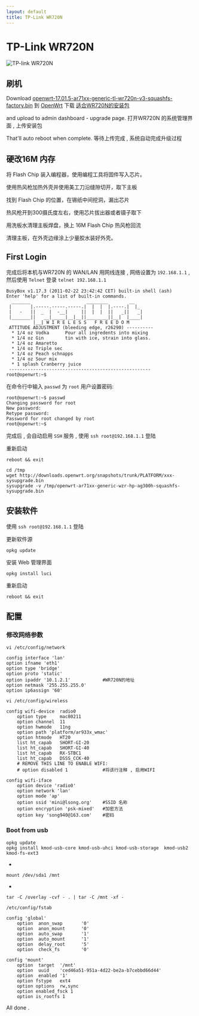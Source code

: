 ```yaml
---
layout: default
title: TP-Link WR720N
---
```


# TP-Link WR720N

![TP-link WR720N](https://gw.alicdn.com/imgextra/i3/T1h5_pXjXlXXX4FHwY_025515.jpg_Q75.jpg_.webp)

## 刷机

Download [openwrt-17.01.5-ar71xx-generic-tl-wr720n-v3-squashfs-factory.bin](http://downloads.openwrt.org/releases/17.01.5/targets/ar71xx/generic/openwrt-17.01.5-ar71xx-generic-tl-wr720n-v3-squashfs-factory.bin) 到 [OpenWrt](http://downloads.openwrt.org/snapshots/trunk/ar71xx/) 下载 [适合WR720N的安装包](http://downloads.openwrt.org/snapshots/trunk/ar71xx/openwrt-ar71xx-generic-tl-wr720n-v3-squashfs-factory.bin)

and upload to admin dashboard - upgrade page. 打开WR720N 的系统管理界面 , 上传安装包

That'll auto reboot when complete. 等待上传完成 , 系统自动完成升级过程

## 硬改16M 内存

将 Flash Chip 装入编程器，使用编程工具将固件写入芯片。

使用热风枪加热外壳并使用美工刀沿缝隙切开，取下主板

找到 Flash Chip 的位置，在锡纸中间挖洞，漏出芯片

热风枪开到300摄氏度左右，使用芯片拔出器或者镊子取下

用洗板水清理主板焊盘，换上 16M Flash Chip 热风枪回流

清理主板，在外壳边缘涂上少量胶水装好外壳。

## First Login

完成后将本机与WR720N 的 WAN/LAN 用网线连接 , 网络设置为 `192.168.1.1` ,然后使用 `Telnet` 登录 `telnet 192.168.1.1`

```shell
BusyBox v1.17.3 (2011-02-22 23:42:42 CET) built-in shell (ash)
Enter 'help' for a list of built-in commands.
  _______                     ________        __
 |       |.-----.-----.-----.|  |  |  |.----.|  |_
 |   -   ||  _  |  -__|     ||  |  |  ||   _||   _|
 |_______||   __|_____|__|__||________||__|  |____|
          |__| W I R E L E S S   F R E E D O M
 ATTITUDE ADJUSTMENT (bleeding edge, r26290) ----------
  * 1/4 oz Vodka      Pour all ingredents into mixing
  * 1/4 oz Gin        tin with ice, strain into glass.
  * 1/4 oz Amaretto
  * 1/4 oz Triple sec
  * 1/4 oz Peach schnapps
  * 1/4 oz Sour mix
  * 1 splash Cranberry juice
 -----------------------------------------------------
root@openwrt:~$
```

在命令行中输入 `passwd` 为 `root` 用户设置密码:

```shell
root@openwrt:~$ passwd
Changing password for root
New password:
Retype password:
Password for root changed by root
root@openwrt:~$
```

完成后 , 会自动启用 `SSH` 服务 , 使用 `ssh root@192.168.1.1` 登陆

重新启动

`reboot && exit`

```shell
cd /tmp
wget http://downloads.openwrt.org/snapshots/trunk/PLATFORM/xxx-sysupgrade.bin
sysupgrade -v /tmp/openwrt-ar71xx-generic-wzr-hp-ag300h-squashfs-sysupgrade.bin
```

## 安装软件

使用 `ssh root@192.168.1.1` 登陆

更新软件源

`opkg update`

安装 Web 管理界面

`opkg install luci`

重新启动

`reboot && exit`

## 配置

### 修改网络参数

`vi /etc/config/network`

```text
config interface 'lan'
option ifname 'eth1'
option type 'bridge'
option proto 'static'
option ipaddr '10.1.2.1'            #WR720N的地址
option netmask '255.255.255.0'
option ip6assign '60'
```

`vi /etc/config/wireless`

```
config wifi-device  radio0
    option type     mac80211
    option channel  11
    option hwmode   11ng
    option path 'platform/ar933x_wmac'
    option htmode   HT20
    list ht_capab   SHORT-GI-20
    list ht_capab   SHORT-GI-40
    list ht_capab   RX-STBC1
    list ht_capab   DSSS_CCK-40
    # REMOVE THIS LINE TO ENABLE WIFI:
    # option disabled 1             #将该行注释 , 启用WIFI

config wifi-iface
    option device 'radio0'
    option network 'lan'
    option mode 'ap'
    option ssid 'mini@lsong.org'    #SSID 名称
    option encryption 'psk-mixed'   #加密方法
    option key 'song940@163.com'    #密码
```

### Boot from usb

```shell
opkg update
opkg install kmod-usb-core kmod-usb-uhci kmod-usb-storage  kmod-usb2  kmod-fs-ext3
```

*

```shell
mount /dev/sda1 /mnt
```

*

```shell
tar -C /overlay -cvf - . | tar -C /mnt -xf -
```

`/etc/config/fstab`

```
config 'global'
    option  anon_swap       '0'
    option  anon_mount      '0'
    option  auto_swap       '1'
    option  auto_mount      '1'
    option  delay_root      '5'
    option  check_fs        '0'

config 'mount'
    option  target  '/mnt'
    option  uuid    'ced46a51-951a-4d22-be2a-b7cebbd66d44'
    option  enabled '1'
    option fstype   ext4
    option options  rw,sync
    option enabled_fsck 1
    option is_rootfs 1
```

All done .
